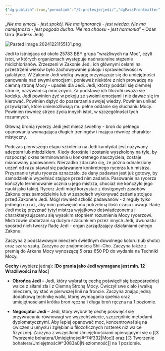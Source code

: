 ```yaml
---
{"dg-publish":true,"permalink":"/2-profesje/jedi/","dgPassFrontmatter":true}
---
```


„*Nie ma emocji - jest spokój.*
*Nie ma ignorancji - jest wiedza.*
*Nie ma namiętności - jest pogoda ducha.*
*Nie ma chaosu - jest harmonia*” – Odan Urra (Kodeks Jedi)

![Pasted image 20241221155131.png](/img/user/6%20Obrazy/Pasted%20image%2020241221155131.png)

Jedi to istniejąca od około 25783 BBY grupa "wrażliwych na Moc", czyli istot, w których organizmach występuje nadnaturalne stężenie midichlorianów. Zrzeszeni w Zakonie Jedi, ich głównymi celami na przestrzeni wieków było zachowywanie pokoju i sprawiedliwości w galaktyce. W Zakonie Jedi wielką uwagę przywiązuje się do umiejętności panowania nad swymi emocjami, ponieważ niektóre z nich prowadzą na ciemną stronę Mocy - upadek dla Jedi. Jedi, którzy poddali się ciemnej stronie, nazywani są mrocznymi. Za podstawę ich filozofii uważa się kodeks. Jedi powinien żyć w pokoju ze swoimi emocjami i nie dawać się im kierować. Powinien dążyć do poszerzania swojej wiedzy. Powinien unikać przywiązań, które uniemożliwiają mu pełne oddanie się słuchaniu Mocy. Powinien również strzec życia innych istot, w szczególności tych rozumnych.

Główną bronią rycerzy Jedi jest miecz świetlny - broń do pełnego opanowania wymagająca długich treningów i mająca również charakter mistyczny.

Podczas pierwszego etapu szkolenia na Jedi kandydat jest nazywany adeptem lub młodzikiem. Kiedy dorośnie i zostanie wyszkolony na tyle, by rozpocząć okres terminowania u konkretnego nauczyciela, zostaje mianowany padawanem. Nierzadko zdarzało się, że późno odnaleziony uczeń od razu stawał się padawanem konkretnego rycerza lub mistrza. Przyznanie tytułu rycerza oznaczało, że dany padawan jest już gotowy, by samodzielnie wypełniać stające przed nim zadania. Pasowanie na rycerza kończyło terminowanie ucznia u jego mistrza, chociaż nie kończyło jego nauki jako takiej. Rycerz Jedi mógł korzystać z dostępnych zasobów Zakonu oraz samodzielnie lub w zespołach wykonywać zadania stojące przed Zakonem Jedi. Mógł również szkolić padawanów - z reguły tylko jednego na raz, aby móc poświęcić mu potrzebną ilość czasu i uwagi. Radę Jedi możę przyznać tytył mistrza wyjątkowo doświadczonemu i charakteryzującemu się wysokim stopniem rozumienia Mocy rycerzowi. Mistrzowie obdarzani są dużym szacunkiem przez innych Jedi, dwunastu spośród nich tworzy Radę Jedi - organ zarządzający działaniami całego Zakonu.

Zaczyna z podstawowym mieczem świetlnym dowolnego koloru (lub shoto) oraz szarą szatą. Zaczyna ze znajomością Shii-Cho. Zaczyna także z premią do Arkana Mocy wynoszącą 5 oraz 650 PD do wydania na Techniki Mocy.

**Cechy** (wybierz jedną): [**Do grania jako Jedi wymagane jest min. 12 Wrażliwości na Moc**]

- **Obrońca Jedi** – Jedi, który wybrał tę cechę poświęcił się bezpośredniej walce z siłami zła i z Ciemną Stroną Mocy. Ćwiczył swe ciało i walkę mieczem, by stać w pierwszej linii na froncie. Zaczyna znając jedną dodatkową technikę walki, której wymagania spełnia oraz umiejętnościami krótka broń ręczna i długa broń ręczna na 1 poziomie.

- **Negocjator Jedi** – Jedi, który wybrał tę cechę poświęcił się przywracaniu równowagi we wszechświecie, szczególnie metodami dyplomatycznymi. Aby lepiej opanować moc, koncentrował się na ćwiczeniu umysłu i zgłębianiu filozoficznych rozterek niż walce fizycznej. Zaczyna z wszystkimi Umiejętnościami opierającymi się o [[3 Tworzenie bohatera/Umiejętności#^74f332\|Moc]] oraz [[3 Tworzenie bohatera/Umiejętności#^3083a0\|Niezłomność]] na 1 poziomie.